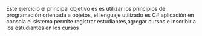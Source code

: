 Este ejercicio el principal objetivo es es utilizar los principios de programación orientada a objetos, el lenguaje utilizado es C#  aplicación en consola
el sistema  permite registrar estudiantes,agregar cursos e inscribir a los estudiantes en los cursos
